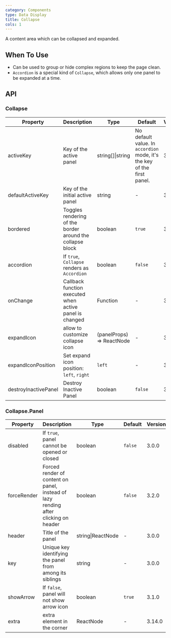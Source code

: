 ```yaml
---
category: Components
type: Data Display
title: Collapse
cols: 1
---
```


A content area which can be collapsed and expanded.

## When To Use

- Can be used to group or hide complex regions to keep the page clean.
- `Accordion` is a special kind of `Collapse`, which allows only one panel to be expanded at a time.

## API

### Collapse

| Property | Description | Type | Default | Version |
| --- | --- | --- | --- | --- |
| activeKey | Key of the active panel | string\[]\|string | No default value. In `accordion` mode, it's the key of the first panel. | 3.0.0 |
| defaultActiveKey | Key of the initial active panel | string | - | 3.0.0 |
| bordered | Toggles rendering of the border around the collapse block | boolean | `true` | 3.6.5 |
| accordion | If `true`, `Collapse` renders as `Accordion` | boolean | `false` | 3.6.5 |
| onChange | Callback function executed when active panel is changed | Function | - | 3.0.0 |
| expandIcon | allow to customize collapse icon | (panelProps) => ReactNode | - | 3.13.0 |
| expandIconPosition | Set expand icon position: `left`, `right` | `left` | - | 3.17.0 |
| destroyInactivePanel | Destroy Inactive Panel | boolean | `false` | 3.6.5 |

### Collapse.Panel

| Property | Description | Type | Default | Version |
| --- | --- | --- | --- | --- |
| disabled | If `true`, panel cannot be opened or closed | boolean | `false` | 3.0.0 |
| forceRender | Forced render of content on panel, instead of lazy rending after clicking on header | boolean | `false` | 3.2.0 |
| header | Title of the panel | string\|ReactNode | - | 3.0.0 |
| key | Unique key identifying the panel from among its siblings | string | - | 3.0.0 |
| showArrow | If `false`, panel will not show arrow icon | boolean | `true` | 3.1.0 |
| extra | extra element in the corner | ReactNode | - | 3.14.0 |
